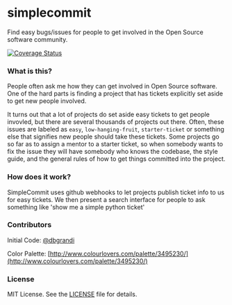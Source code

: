 simplecommit
============

Find easy bugs/issues for people to get involved in the Open Source software community.

[![Coverage Status](https://coveralls.io/repos/dbgrandi/simplecommit/badge.svg)](https://coveralls.io/r/dbgrandi/simplecommit)

### What is this?

People often ask me how they can get involved in Open Source software. One of the hard parts
is finding a project that has tickets explicitly set aside to get new people involved.

It turns out that a lot of projects do set aside easy tickets to get people invovled, but there are several thousands of projects out there. Often, these issues are labeled as `easy`, `low-hanging-fruit`, `starter-ticket` or something else that signifies new people should take these tickets. Some projects go so far as to assign a mentor to a starter ticket, so when somebody wants to fix the issue they will have somebody who knows the codebase, the style guide, and the general rules of how to get things committed into the project.

### How does it work?

SimpleCommit uses github webhooks to let projects publish ticket info to us for easy tickets. We then present a search interface for people to ask something like 'show me a simple python ticket'

### Contributors

Initial Code: [@dbgrandi](https://twitter.com/dbgrandi)

Color Palette: [http://www.colourlovers.com/palette/3495230/](http://www.colourlovers.com/palette/3495230/)

### License

MIT License. See the [LICENSE](https://github.com/dbgrandi/simplecommit/blob/master/LICENSE) file for details.

